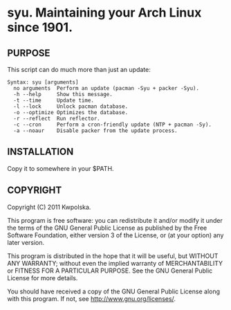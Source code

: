 syu.  Maintaining your Arch Linux since 1901.
==============

PURPOSE
-------
This script can do much more than just an update:

    Syntax: syu [arguments]
      no arguments  Perform an update (pacman -Syu + packer -Syu).
      -h --help     Show this message.
      -t --time     Update time.
      -l --lock     Unlock pacman database.
      -o --optimize Optimizes the database.
      -r --reflect  Run reflector.
      -c --cron     Perform a cron-friendly update (NTP + pacman -Sy).
      -a --noaur    Disable packer from the update process.

INSTALLATION
------------
Copy it to somewhere in your $PATH.

COPYRIGHT
---------
Copyright (C) 2011 Kwpolska.

This program is free software: you can redistribute it and/or modify
it under the terms of the GNU General Public License as published by
the Free Software Foundation, either version 3 of the License, or
(at your option) any later version.

This program is distributed in the hope that it will be useful,
but WITHOUT ANY WARRANTY; without even the implied warranty of
MERCHANTABILITY or FITNESS FOR A PARTICULAR PURPOSE.  See the
GNU General Public License for more details.

You should have received a copy of the GNU General Public License
along with this program.  If not, see <http://www.gnu.org/licenses/>.
